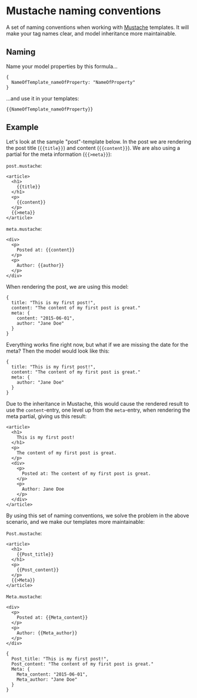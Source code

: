 # Mustache naming conventions
A set of naming conventions when working with [Mustache](https://mustache.github.io/) templates. It will make your tag names clear, and model inheritance more maintainable.

## Naming
Name your model properties by this formula...

```
{
  NameOfTemplate_nameOfProperty: "NameOfProperty"
}
```
...and use it in your templates:
```
{{NameOfTemplate_nameOfProperty}}
```

## Example
Let's look at the sample "post"-template below. In the post we are rendering the post title (`{{title}}`) and content (`{{content}}`). We are also using a partial for the meta information (`{{>meta}}`):

`post.mustache`:
```
<article>
  <h1>
    {{title}}
  </h1>
  <p>
    {{content}}
  </p>
  {{>meta}}
</article>
```

`meta.mustache`:
```
<div>
  <p>
    Posted at: {{content}}
  </p>
  <p>
    Author: {{author}}
  </p>
</div>
```
When rendering the post, we are using this model:

```
{
  title: "This is my first post!",
  content: "The content of my first post is great."
  meta: {
    content: "2015-06-01",
    author: "Jane Doe"
  }
}
```

Everything works fine right now, but what if we are missing the date for the meta? Then the model would look like this:

```
{
  title: "This is my first post!",
  content: "The content of my first post is great."
  meta: {
    author: "Jane Doe"
  }
}
```

Due to the inheritance in Mustache, this would cause the rendered result to use the `content`-entry, one level up from the `meta`-entry, when rendering the meta partial, giving us this result:

```
<article>
  <h1>
    This is my first post!
  </h1>
  <p>
    The content of my first post is great.
  </p>
  <div>
    <p>
      Posted at: The content of my first post is great.
    </p>
    <p>
      Author: Jane Doe
    </p>
  </div>
</article>
```

By using this set of naming conventions, we solve the problem in the above scenario, and we make our templates more maintainable:

`Post.mustache`:
```
<article>
  <h1>
    {{Post_title}}
  </h1>
  <p>
    {{Post_content}}
  </p>
  {{>Meta}}
</article>
```

`Meta.mustache`:
```
<div>
  <p>
    Posted at: {{Meta_content}}
  </p>
  <p>
    Author: {{Meta_author}}
  </p>
</div>
```
```
{
  Post_title: "This is my first post!",
  Post_content: "The content of my first post is great."
  Meta: {
    Meta_content: "2015-06-01",
    Meta_author: "Jane Doe"
  }
}
```

